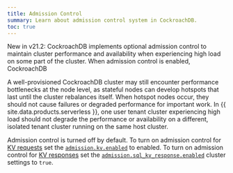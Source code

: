```yaml
---
title: Admission Control
summary: Learn about admission control system in CockroachDB.
toc: true
---
```


<span class="version-tag">New in v21.2:</span> CockroachDB implements optional admission control to maintain cluster performance and availability when experiencing high load on some part of the cluster. When admission control is enabled, CockroachDB

A well-provisioned CockroachDB cluster may still encounter performance bottlenecks at the node level, as stateful nodes can develop hotspots that last until the cluster rebalances itself. When hotspot nodes occur, they should not cause failures or degraded performance for important work. In {{ site.data.products.serverless }}, one user tenant cluster experiencing high load should not degrade the performance or availability on a different, isolated tenant cluster running on the same host cluster.

Admission control is turned off by default. To turn on admission control for [KV requests](distribution-layer.html) set the [`admission.kv.enabled`](../cluster-setings.html) to enabled. To turn on admission control for [KV responses](distributing-layer.html) set the [`admission.sql_kv_response.enabled`](../cluster-setings.html) cluster settings to `true`.

##